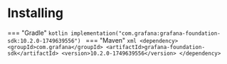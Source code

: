 # Installing

=== "Gradle"
    ```kotlin
    implementation("com.grafana:grafana-foundation-sdk:10.2.0-1749639556")
    ```
=== "Maven"
    ```xml
    <dependency>
        <groupId>com.grafana</groupId>
        <artifactId>grafana-foundation-sdk</artifactId>
        <version>10.2.0-1749639556</version>
    </dependency>
    ```
